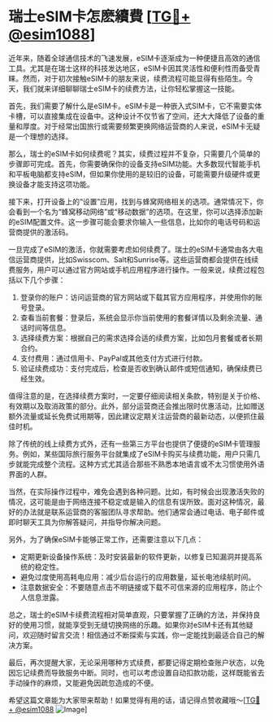 # 瑞士eSIM卡怎麽續費 [[TG💪+ @esim1088](https://t.me/s/esim1088)]

近年来，随着全球通信技术的飞速发展，eSIM卡逐渐成为一种便捷且高效的通信工具。尤其是在瑞士这样的科技发达地区，eSIM卡因其灵活性和便利性而备受青睐。然而，对于初次接触eSIM卡的朋友来说，续费流程可能显得有些陌生。今天，我们就来详细聊聊瑞士eSIM卡的续费方法，让你轻松掌握这一技能。

首先，我们需要了解什么是eSIM卡。eSIM卡是一种嵌入式SIM卡，它不需要实体卡槽，可以直接集成在设备中。这种设计不仅节省了空间，还大大降低了设备的重量和厚度。对于经常出国旅行或需要频繁更换网络运营商的人来说，eSIM卡无疑是一个理想的选择。

那么，瑞士的eSIM卡如何续费呢？其实，续费过程并不复杂，只需要几个简单的步骤即可完成。首先，你需要确保你的设备支持eSIM功能。大多数现代智能手机和平板电脑都支持eSIM，但如果你使用的是较旧的设备，可能需要升级硬件或更换设备才能支持这项功能。

接下来，打开设备上的“设置”应用，找到与蜂窝网络相关的选项。通常情况下，你会看到一个名为“蜂窝移动网络”或“移动数据”的选项。在这里，你可以选择添加新的eSIM配置文件。这一步骤可能会要求你输入一些信息，比如你的电话号码和运营商提供的激活码。

一旦完成了eSIM的激活，你就需要考虑如何续费了。瑞士的eSIM卡通常由各大电信运营商提供，比如Swisscom、Salt和Sunrise等。这些运营商都会提供在线续费服务，用户可以通过官方网站或手机应用程序进行操作。一般来说，续费过程包括以下几个步骤：

1. 登录你的账户：访问运营商的官方网站或下载其官方应用程序，并使用你的账号登录。
2. 查看当前套餐：登录后，系统会显示你当前使用的套餐详情以及剩余流量、通话时间等信息。
3. 选择续费方案：根据自己的需求选择合适的续费方案，比如包月套餐或者长期合约。
4. 支付费用：通过信用卡、PayPal或其他支付方式进行付款。
5. 验证续费成功：支付完成后，检查是否收到确认邮件或短信通知，确保续费已经生效。

值得注意的是，在选择续费方案时，一定要仔细阅读相关条款，特别是关于价格、有效期以及取消政策的部分。此外，部分运营商还会推出限时优惠活动，比如赠送额外流量或延长免费试用期等，因此建议定期关注运营商的最新动态，以便抓住最佳时机。

除了传统的线上续费方式外，还有一些第三方平台也提供了便捷的eSIM卡管理服务。例如，某些国际旅行服务平台就集成了eSIM卡购买与续费功能，用户只需几步就能完成整个流程。这种方式尤其适合那些不熟悉本地语言或不太习惯使用外语界面的人群。

当然，在实际操作过程中，难免会遇到各种问题。比如，有时候会出现激活失败的情况，这可能是由于网络连接不稳定或是输入的信息有误所致。面对这种情况，最好的办法就是联系运营商的客服团队寻求帮助。他们通常会通过电话、电子邮件或即时聊天工具为你解答疑问，并指导你解决问题。

另外，为了确保eSIM卡能够正常工作，还需要注意以下几点：

- 定期更新设备操作系统：及时安装最新的软件更新，以修复已知漏洞并提高系统的稳定性。
- 避免过度使用高耗电应用：减少后台运行的应用数量，延长电池续航时间。
- 注意数据安全：不要随意点击不明链接或下载不可信来源的应用程序，防止个人信息泄露。

总之，瑞士的eSIM卡续费流程相对简单直观，只要掌握了正确的方法，并保持良好的使用习惯，就能享受到无缝切换网络的乐趣。如果你对eSIM卡还有其他疑问，欢迎随时留言交流！相信通过不断探索与实践，你一定能找到最适合自己的解决方案。

最后，再次提醒大家，无论采用哪种方式续费，都要记得定期检查账户状态，以免因忘记续费而导致服务中断。同时，也可以考虑设置自动扣款功能，这样既能省去手动操作的麻烦，又能避免因疏忽造成的不便。

希望这篇文章能为大家带来帮助！如果觉得有用的话，请记得点赞收藏哦～[[TG💪+ @esim1088](https://t.me/s/esim1088) ![Image](https://i.postimg.cc/4NQfJmqS/Snipaste-2025-05-13-00-14-12.png)]